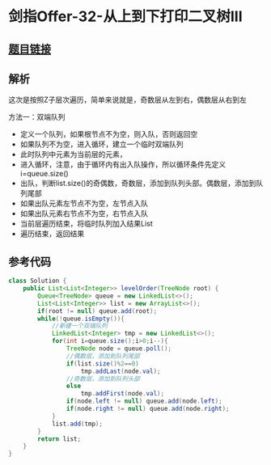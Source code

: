 # 剑指Offer-32-从上到下打印二叉树III

## [题目链接](https://leetcode-cn.com/problems/cong-shang-dao-xia-da-yin-er-cha-shu-iii-lcof/submissions/)

## 解析
这次是按照Z子层次遍历，简单来说就是，奇数层从左到右，偶数层从右到左

方法一：双端队列
- 定义一个队列，如果根节点不为空，则入队，否则返回空
- 如果队列不为空，进入循环，建立一个临时双端队列
- 此时队列中元素为当前层的元素，
- 进入循环，注意，由于循环内有出入队操作，所以循环条件先定义i=queue.size()
- 出队，判断list.size()的奇偶数，奇数层，添加到队列头部。偶数层，添加到队列尾部
- 如果出队元素左节点不为空，左节点入队
- 如果出队元素右节点不为空，右节点入队
- 当前层遍历结束，将临时队列加入结果List
- 遍历结束，返回结果



## 参考代码
```Java
class Solution {
    public List<List<Integer>> levelOrder(TreeNode root) {
        Queue<TreeNode> queue = new LinkedList<>();
        List<List<Integer>> list = new ArrayList<>();
        if(root != null) queue.add(root);
        while(!queue.isEmpty()){
            //新建一个双端队列
            LinkedList<Integer> tmp = new LinkedList<>();
            for(int i=queue.size();i>0;i--){
                TreeNode node = queue.poll();
                //偶数层，添加到队列尾部
                if(list.size()%2==0)
                    tmp.addLast(node.val);
                //奇数层，添加到队列头部
                else 
                    tmp.addFirst(node.val);
                if(node.left != null) queue.add(node.left);
                if(node.right != null) queue.add(node.right);
            }
            list.add(tmp);
        }
        return list;
    }
}
```